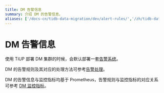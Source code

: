 ```yaml
---
title: DM 告警信息
summary: 介绍 DM 的告警信息。
aliases: ['/docs-cn/tidb-data-migration/dev/alert-rules/','/zh/tidb-data-migration/dev/alert-rules/']
---
```


# DM 告警信息

使用 TiUP 部署 DM 集群的时候，会默认部署一套[告警系统](migrate-data-using-dm.md#第-8-步监控任务与查看日志)。

DM 的告警规则及其对应的处理方法可参考[告警处理](handle-alerts.md)。

DM 的告警信息与监控指标均基于 Prometheus，告警规则与监控指标的对应关系可参考 [DM 监控指标](monitor-a-dm-cluster.md)。